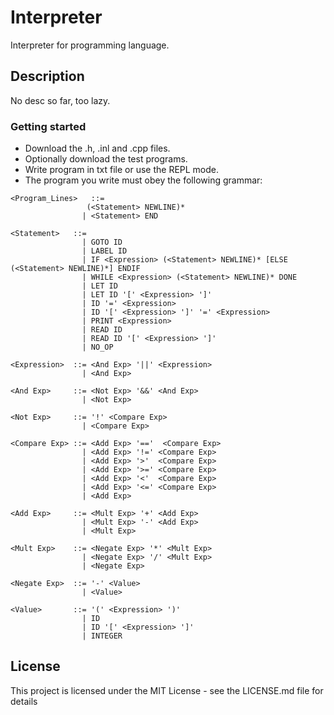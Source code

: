 # Interpreter

Interpreter for programming language.

## Description

No desc so far, too lazy.

### Getting started

* Download the .h, .inl and .cpp files.
* Optionally download the test programs.
* Write program in txt file or use the REPL mode.
* The program you write must obey the following grammar:
```
<Program_Lines>   ::= 
                 (<Statement> NEWLINE)*
                | <Statement> END

<Statement>   ::= 
                | GOTO ID
                | LABEL ID 
                | IF <Expression> (<Statement> NEWLINE)* [ELSE (<Statement> NEWLINE)*] ENDIF
                | WHILE <Expression> (<Statement> NEWLINE)* DONE     
                | LET ID
                | LET ID '[' <Expression> ']'
                | ID '=' <Expression>
                | ID '[' <Expression> ']' '=' <Expression>
                | PRINT <Expression> 
                | READ ID
                | READ ID '[' <Expression> ']'
                | NO_OP

<Expression>  ::= <And Exp> '||' <Expression> 
                | <And Exp> 

<And Exp>     ::= <Not Exp> '&&' <And Exp> 
                | <Not Exp> 
 
<Not Exp>     ::= '!' <Compare Exp> 
                | <Compare Exp> 

<Compare Exp> ::= <Add Exp> '=='  <Compare Exp> 
                | <Add Exp> '!=' <Compare Exp> 
                | <Add Exp> '>'  <Compare Exp> 
                | <Add Exp> '>=' <Compare Exp> 
                | <Add Exp> '<'  <Compare Exp> 
                | <Add Exp> '<=' <Compare Exp> 
                | <Add Exp> 

<Add Exp>     ::= <Mult Exp> '+' <Add Exp> 
                | <Mult Exp> '-' <Add Exp> 
                | <Mult Exp> 

<Mult Exp>    ::= <Negate Exp> '*' <Mult Exp> 
                | <Negate Exp> '/' <Mult Exp> 
                | <Negate Exp> 

<Negate Exp>  ::= '-' <Value> 
                | <Value> 

<Value>       ::= '(' <Expression> ')'
                | ID 
                | ID '[' <Expression> ']'
                | INTEGER
```

## License

This project is licensed under the MIT License - see the LICENSE.md file for details

